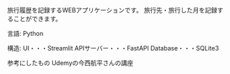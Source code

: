 旅行履歴を記録するWEBアプリケーションです。
旅行先・旅行した月を記録することができます。

言語:
Python

構造:
UI・・・Streamlit
APIサーバー・・・FastAPI
Database・・・SQLite3

参考にしたもの
Udemyの今西航平さんの講座
